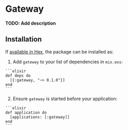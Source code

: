# Gateway

**TODO: Add description**

## Installation

If [available in Hex](https://hex.pm/docs/publish), the package can be installed as:

  1. Add `gateway` to your list of dependencies in `mix.exs`:

    ```elixir
    def deps do
      [{:gateway, "~> 0.1.0"}]
    end
    ```

  2. Ensure `gateway` is started before your application:

    ```elixir
    def application do
      [applications: [:gateway]]
    end
    ```

